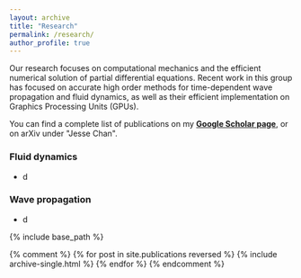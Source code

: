 ```yaml
---
layout: archive
title: "Research"
permalink: /research/
author_profile: true
---
```


Our research focuses on computational mechanics and the efficient numerical solution of partial differential equations. Recent work in this group has focused on accurate high order methods for time-dependent wave propagation and fluid dynamics, as well as their efficient implementation on Graphics Processing Units (GPUs). 

You can find a complete list of publications on my [**Google Scholar page**](https://scholar.google.com/citations?user=nA29Z5YAAAAJ&hl=en/), or on arXiv under "Jesse Chan".

### Fluid dynamics

* d

### Wave propagation

* d

{% include base_path %}

{% comment %}
{% for post in site.publications reversed %}
  {% include archive-single.html %}
{% endfor %}
{% endcomment %}

